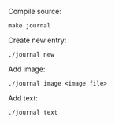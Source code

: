 Compile source:
```
make journal
```

Create new entry:
```
./journal new
```

Add image:
```
./journal image <image file>
```

Add text:
```
./journal text
```
